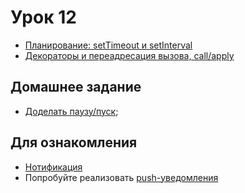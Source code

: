 # Урок 12

* [Планирование: setTimeout и setInterval](https://learn.javascript.ru/settimeout-setinterval)
* [Декораторы и переадресация вызова, call/apply](https://learn.javascript.ru/call-apply-decorators)

## Домашнее задание

* [Доделать паузу/пуск](timer.js);

## Для ознакомления

* [Нотификация](https://notifyjs.jpillora.com/)
* Попробуйте реализовать [push-уведомления](https://tproger.ru/articles/html5-notifications-is-easy/)

